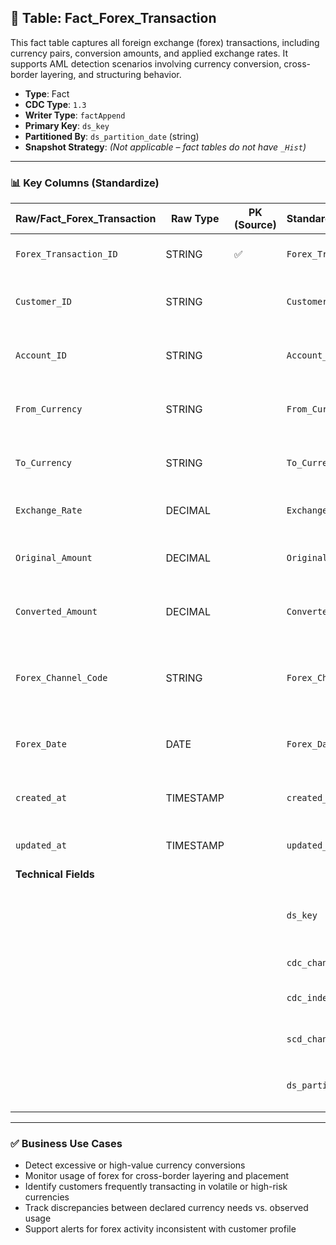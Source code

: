 ## 📜 Table: Fact_Forex_Transaction

This fact table captures all foreign exchange (forex) transactions, including currency pairs, conversion amounts, and applied exchange rates. It supports AML detection scenarios involving currency conversion, cross-border layering, and structuring behavior.

- **Type**: Fact  
- **CDC Type**: `1.3`  
- **Writer Type**: `factAppend`  
- **Primary Key**: `ds_key`  
- **Partitioned By**: `ds_partition_date` (string)  
- **Snapshot Strategy**: *(Not applicable – fact tables do not have `_Hist`)*

---

### 📊 Key Columns (Standardize)

| Raw/Fact_Forex_Transaction | Raw Type  | PK (Source) | Standardized/Fact_Forex_Transaction | Standardized Type | Description                                                  | PK  | Value of Technical Field        | Note                            |
|-----------------------------|-----------|-------------|--------------------------------------|--------------------|--------------------------------------------------------------|-----|----------------------------------|---------------------------------|
| `Forex_Transaction_ID`     | STRING    | ✅          | `Forex_Transaction_ID`              | STRING             | Unique ID for the forex transaction                          |     |                                  | Natural key from source         |
| `Customer_ID`              | STRING    |             | `Customer_ID`                       | STRING             | Customer initiating the forex transaction                    |     |                                  | FK to `Dim_Customer`           |
| `Account_ID`               | STRING    |             | `Account_ID`                        | STRING             | Account used for the forex transaction                       |     |                                  | FK to `Dim_Account`            |
| `From_Currency`            | STRING    |             | `From_Currency`                     | STRING             | Currency sold or exchanged from                              |     |                                  | FK to `Dim_Currency`           |
| `To_Currency`              | STRING    |             | `To_Currency`                       | STRING             | Currency bought or exchanged to                              |     |                                  | FK to `Dim_Currency`           |
| `Exchange_Rate`            | DECIMAL   |             | `Exchange_Rate`                     | DECIMAL(18,6)       | Rate applied in the forex conversion                         |     |                                  | May be sourced externally       |
| `Original_Amount`          | DECIMAL   |             | `Original_Amount`                   | DECIMAL(18,2)       | Amount in the original (from) currency                      |     |                                  |                                 |
| `Converted_Amount`         | DECIMAL   |             | `Converted_Amount`                  | DECIMAL(18,2)       | Resulting amount in target (to) currency                    |     |                                  |                                 |
| `Forex_Channel_Code`       | STRING    |             | `Forex_Channel_Code`                | STRING             | Channel of the transaction (e.g., branch, online)           |     |                                  | FK to `Dim_Channel`            |
| `Forex_Date`               | DATE      |             | `Forex_Date`                        | DATE               | Date when forex transaction occurred                        |     |                                  | Transaction effective date     |
| `created_at`               | TIMESTAMP |             | `created_at`                        | TIMESTAMP          | Record creation timestamp from source                       |     | From source                      |                                 |
| `updated_at`               | TIMESTAMP |             | `updated_at`                        | TIMESTAMP          | Last update timestamp from source                           |     | From source                      |                                 |
| **Technical Fields**       |           |             |                                      |                    |                                                              |     |                                  |                                 |
|                             |           |             | `ds_key`                            | STRING             | Surrogate primary key in standardized zone                  | ✅  | `md5(Forex_Transaction_ID)`     | Required for deduplication      |
|                             |           |             | `cdc_change_type`                   | STRING             | CDC event type                                              |     | `'cdc_insert'` / `'cdc_update'` | From CDC engine                 |
|                             |           |             | `cdc_index`                         | INT                | 1 = current, 0 = outdated                                   |     | `1`                             | Required for analytics filter   |
|                             |           |             | `scd_change_timestamp`              | TIMESTAMP          | Change processing timestamp                                 |     | `updated_at` or job timestamp   |                                 |
|                             |           |             | `ds_partition_date`                 | STRING             | Partition column in format `yyyy-MM-dd`                    |     | Job run date                    | Required in all fact tables     |

---

### ✅ Business Use Cases

- Detect excessive or high-value currency conversions  
- Monitor usage of forex for cross-border layering and placement  
- Identify customers frequently transacting in volatile or high-risk currencies  
- Track discrepancies between declared currency needs vs. observed usage  
- Support alerts for forex activity inconsistent with customer profile  
